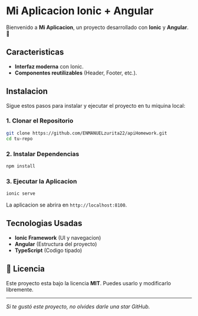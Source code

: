 # Mi Aplicacion Ionic + Angular

Bienvenido a **Mi Aplicacion**, un proyecto desarrollado con **Ionic** y **Angular**. 🚀

## Caracteristicas
- **Interfaz moderna** con Ionic.
- **Componentes reutilizables** (Header, Footer, etc.).

## Instalacion
Sigue estos pasos para instalar y ejecutar el proyecto en tu miquina local:

### 1. Clonar el Repositorio
```bash
git clone https://github.com/ENMANUELzurita22/apiHomework.git
cd tu-repo
```

### 2. Instalar Dependencias
```bash
npm install
```

### 3. Ejecutar la Aplicacion
```bash
ionic serve
```
La aplicacion se abrira en `http://localhost:8100`.


## Tecnologias Usadas
- **Ionic Framework** (UI y navegacion)
- **Angular** (Estructura del proyecto)
- **TypeScript** (Codigo tipado)

## 📜 Licencia
Este proyecto esta bajo la licencia **MIT**. Puedes usarlo y modificarlo libremente.

---
*Si te gustó este proyecto, no olvides darle una star GitHub.*

